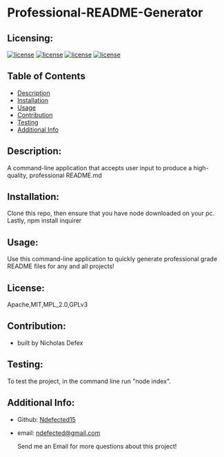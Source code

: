 # Professional-README-Generator

## Licensing:

[![license](https://img.shields.io/badge/license-Apache-blue)](https://shields.io) [![license](https://img.shields.io/badge/license-MIT-blue)](https://shields.io) [![license](https://img.shields.io/badge/license-MPL_2.0-blue)](https://shields.io) [![license](https://img.shields.io/badge/license-GPLv3-blue)](https://shields.io)

## Table of Contents

- [Description](#description)
- [Installation](#installation)
- [Usage](#usage)
- [Contribution](#contribution)
- [Testing](#testing)
- [Additional Info](#additional-info)

## Description:

A command-line application that accepts user input to produce a high-quality, professional README.md

## Installation:

Clone this repo, then ensure that you have node downloaded on your pc. Lastly, npm install inquirer

## Usage:

Use this command-line application to quickly generate professional grade README files for any and all projects!

## License:

Apache,MIT,MPL_2.0,GPLv3

## Contribution:

- built by Nicholas Defex

## Testing:

To test the project, in the command line run "node index".

## Additional Info:

- Github: [Ndefected15](https://github.com/Ndefected15)
- email: ndefected@gmail.com

  Send me an Email for more questions about this project!
